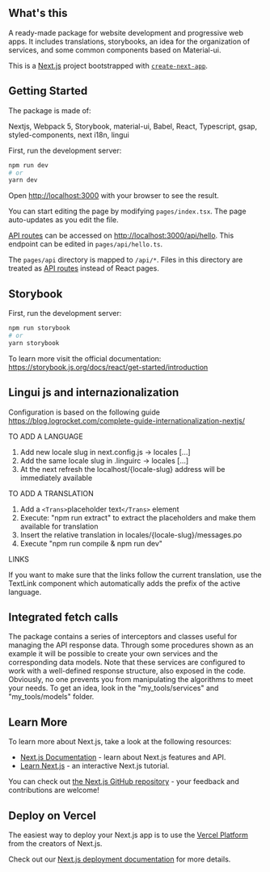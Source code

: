 ## What's this

A ready-made package for website development and progressive web apps. It includes translations, storybooks, an idea for the organization of services, and some common components based on Material-ui.

This is a [Next.js](https://nextjs.org/) project bootstrapped with [`create-next-app`](https://github.com/vercel/next.js/tree/canary/packages/create-next-app).


## Getting Started
The package is made of:

Nextjs, Webpack 5, Storybook, material-ui, Babel, React, Typescript, gsap, styled-components, next i18n, lingui


First, run the development server:

```bash
npm run dev
# or
yarn dev
```

Open [http://localhost:3000](http://localhost:3000) with your browser to see the result.

You can start editing the page by modifying `pages/index.tsx`. The page auto-updates as you edit the file.

[API routes](https://nextjs.org/docs/api-routes/introduction) can be accessed on [http://localhost:3000/api/hello](http://localhost:3000/api/hello). This endpoint can be edited in `pages/api/hello.ts`.

The `pages/api` directory is mapped to `/api/*`. Files in this directory are treated as [API routes](https://nextjs.org/docs/api-routes/introduction) instead of React pages.

## Storybook

First, run the development server:

```bash
npm run storybook
# or
yarn storybook
```

To learn more visit the official documentation: https://storybook.js.org/docs/react/get-started/introduction


## Lingui js and internazionalization
Configuration is based on the following guide
https://blog.logrocket.com/complete-guide-internationalization-nextjs/

TO ADD A LANGUAGE
1. Add new locale slug in next.config.js -> locales [...]
2. Add the same locale slug in .linguirc -> locales [...]
3. At the next refresh the localhost/{locale-slug} address will be immediately available

TO ADD A TRANSLATION
1. Add a `<Trans>`placeholder text`</Trans>` element
2. Execute: "npm run extract" to extract the placeholders and make them available for translation
3. Insert the relative translation in locales/{locale-slug}/messages.po
4. Execute "npm run compile & npm run dev"

LINKS

If you want to make sure that the links follow the current translation, use the TextLink component which automatically adds the prefix of the active language.

## Integrated fetch calls
The package contains a series of interceptors and classes useful for managing the API response data. Through some procedures shown as an example it will be possible to create your own services and the corresponding data models.
Note that these services are configured to work with a well-defined response structure, also exposed in the code. Obviously, no one prevents you from manipulating the algorithms to meet your needs.
To get an idea, look in the "my_tools/services" and "my_tools/models" folder.


## Learn More

To learn more about Next.js, take a look at the following resources:

- [Next.js Documentation](https://nextjs.org/docs) - learn about Next.js features and API.
- [Learn Next.js](https://nextjs.org/learn) - an interactive Next.js tutorial.

You can check out [the Next.js GitHub repository](https://github.com/vercel/next.js/) - your feedback and contributions are welcome!

## Deploy on Vercel

The easiest way to deploy your Next.js app is to use the [Vercel Platform](https://vercel.com/new?utm_medium=default-template&filter=next.js&utm_source=create-next-app&utm_campaign=create-next-app-readme) from the creators of Next.js.

Check out our [Next.js deployment documentation](https://nextjs.org/docs/deployment) for more details.

